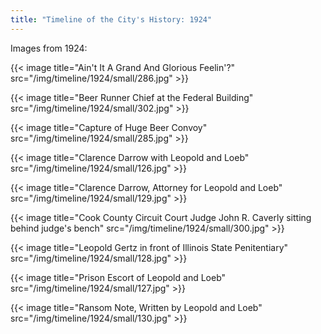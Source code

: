 ```yaml
---
title: "Timeline of the City's History: 1924"
---
```

Images from 1924:

{{< image title="Ain't It A Grand And Glorious Feelin'?" src="/img/timeline/1924/small/286.jpg" >}}

{{< image title="Beer Runner Chief at the Federal Building" src="/img/timeline/1924/small/302.jpg" >}}

{{< image title="Capture of Huge Beer Convoy" src="/img/timeline/1924/small/285.jpg" >}}

{{< image title="Clarence Darrow with Leopold and Loeb" src="/img/timeline/1924/small/126.jpg" >}}

{{< image title="Clarence Darrow, Attorney for Leopold and Loeb" src="/img/timeline/1924/small/129.jpg" >}}

{{< image title="Cook County Circuit Court Judge John R. Caverly sitting behind judge's bench" src="/img/timeline/1924/small/300.jpg" >}}

{{< image title="Leopold Gertz in front of Illinois State Penitentiary" src="/img/timeline/1924/small/128.jpg" >}}

{{< image title="Prison Escort of Leopold and Loeb" src="/img/timeline/1924/small/127.jpg" >}}

{{< image title="Ransom Note, Written by Leopold and Loeb" src="/img/timeline/1924/small/130.jpg" >}}
